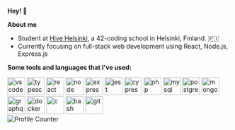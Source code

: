 <!-- ![banner](https://media.giphy.com/media/s73EQWBuDlcas/giphy.gif) -->
<!--  <img src='https://media.giphy.com/media/s73EQWBuDlcas/giphy.gif' width='100%' height='300' /> -->

<!-- ![](https://komarev.com/ghpvc/?username=reijjo)  -->


**Hey! 🐥** 

<!--  <img src='https://user-images.githubusercontent.com/95418273/235529803-695a2be9-6b40-4177-88ed-cb81364182b5.jpeg' width='100%' height='300' /> -->

<!--
**reijjo/reijjo** is a ✨ _special_ ✨ repository because its `README.md` (this file) appears on your GitHub profile.

Here are some ideas to get you started:

- 🔭 I’m currently working on ...
- 🌱 I’m currently learning ...
- 👯 I’m looking to collaborate on ...
- 🤔 I’m looking for help with ...
- 💬 Ask me about ...
- 📫 How to reach me: ...
- 😄 Pronouns: ...
- ⚡ Fun fact: ...
-->
  
**About me** 
* Student at [Hive Helsinki](http://www.hive.fi), a 42-coding school in Helsinki, Finland. 🇫🇮
* Currently focusing on full-stack web development using React, Node.js, Express.js


**Some tools and languages that I've used:**
<div align='left'>
  <img src="https://cdn.jsdelivr.net/gh/devicons/devicon/icons/vscode/vscode-original-wordmark.svg" alt="vscode" height="40px" width="40px"title='visual studio code' /  />
  <img src="https://cdn.jsdelivr.net/gh/devicons/devicon/icons/typescript/typescript-plain.svg" alt="typescrpit" height="40px" width="40px" title='typescript' />
  <img src="https://cdn.jsdelivr.net/gh/devicons/devicon/icons/react/react-original-wordmark.svg" alt='react' height='40px' width='40px' title='react'/>
  <img src="https://cdn.jsdelivr.net/gh/devicons/devicon/icons/nodejs/nodejs-original.svg" alt='node' height='40px' width='40px'title='nodejs' />
  <img src="https://cdn.jsdelivr.net/gh/devicons/devicon/icons/express/express-original.svg" alt='expressjs' height='40px' width='40px'                     title='expressjs'/>
   <img src="https://cdn.jsdelivr.net/gh/devicons/devicon/icons/jest/jest-plain.svg" alt='jest' height='40px' width='40px' title='jest' />
  <img src="https://avatars2.githubusercontent.com/u/8908513?s=400&v=4" alt='cypress' height='40px' width='40px' title='cypress' />
  <img src="https://cdn.jsdelivr.net/gh/devicons/devicon/icons/php/php-plain.svg" alt='php' height='40px' width='40px' title='php' />
  <img src="https://cdn.jsdelivr.net/gh/devicons/devicon/icons/mysql/mysql-original-wordmark.svg" alt='mysql' height='40px' width='40px' title='mysql'      />

  <img src="https://cdn.jsdelivr.net/gh/devicons/devicon/icons/postgresql/postgresql-original-wordmark.svg" alt='postgresql' height='40px' width='40px'     title='postgresql' />
  <img src="https://cdn.jsdelivr.net/gh/devicons/devicon/icons/mongodb/mongodb-original-wordmark.svg" alt='mongodb' height='40px' width='40px'              title='mongodb' />
  
  <img src="https://cdn.jsdelivr.net/gh/devicons/devicon/icons/graphql/graphql-plain-wordmark.svg" alt='graphq' height='40px' width='40px'              title='graphql' />
  
  
  <img src="https://cdn.jsdelivr.net/gh/devicons/devicon/icons/docker/docker-original-wordmark.svg" alt='docker' height='40px' width='40px'                  title='docker' />
   <img src="https://cdn.jsdelivr.net/gh/devicons/devicon/icons/c/c-original.svg" alt='c' height='40px' width='40px' title='c' />
   <img src="https://cdn.jsdelivr.net/gh/devicons/devicon/icons/bash/bash-original.svg" alt='bash' height='40px' width='40px' title='bash' />
   <img src="https://cdn.jsdelivr.net/gh/devicons/devicon/icons/git/git-original-wordmark.svg" alt='git' height='40px' width='40px' title='git' />
  
 </div>
 <img src='https://komarev.com/ghpvc/?username=reijjo' alt='Profile Counter '/>
